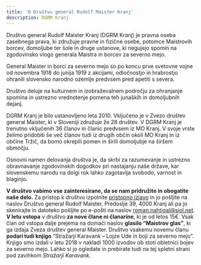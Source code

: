 ```yaml
---
title: 'O Društvu general Rudolf Maister Kranj'
description: DGRM Kranj
---
```


Društvo general Rudolf Maister Kranj (DGRM Kranj) je pravna oseba zasebnega prava, ki združuje pravne in fizične osebe, potomce Maistrovih borcev, domoljube ter šole in druge ustanove, ki negujejo spomin na zgodovinsko vlogo  generala Maistra in borcev za severno mejo. 

General Maister in borci  za severno mejo so po koncu prve svetovne vojne od novembra 1918 do junija 1919 z akcijami, odločnostjo in hrabrostjo ohranili slovensko narodno ozemlje predvsem pred apetiti s severa.

Društvo deluje na kulturnem in izobraževalnem področju za ohranjanje  spomina in ustrezno vrednotenje pomena  teh junaških in domoljubnih dejanj.

DGRM Kranj je bilo ustanovljeno leta 2010. Vključeno je v Zvezo društev general Maister, ki v Sloveniji  združuje že 28 društev. V DGRM Kranj je trenutno vključenih 36 članov in članic predvsem iz MO Kranj. V svoje vrste želimo pridobiti še več članov tudi iz drugih občin okoli MO Kranj in iz občine Tržič, da bomo okrepili pomen in širili domoljubje na širšem območju. 

Osnovni namen delovanja društva je, da skrbi za razumevanje in ustrezno obravnavanje zgodovinskih dogodkov pri nastajanju naše države, kar slovenskemu narodu na dolgi rok lahko zagotavlja svobodo, varnost in blaginjo.

**V društvo vabimo vse zainteresirane, da se nam pridružite in obogatite naše delo.** Za pristop k društvu izpolnite [pristopno izjavo](/drugi-dokumenti-drustva/Pristopna_izjava_v_DGRM_Kranj_dop_mar_2024.pdf) in jo pošljite na naslov Društvo general Rudolf Maister, Predoslje 39, 4000 Kranj ali pa jo skenirajte in datoteko pošljite po e-pošti na naslov roman.nahtigal@siol.net. **V letu vstopa** v društvo **za nove člane ni članarine**, ki je od letos 15€. Vsak član od vstopa dalje prejema na domači naslov **glasilo “Maistrov glas”**, ki ga izdaja Zveza društev general Maister. Društvo vsakemu novemu članu **podari tudi knjigo** “Stražarji Karavank – Lojze Ude in boji za severno mejo”. Knjigo smo izdali v letu 2018 v nakladi 1000 izvodov ob stoti obletnici bojev za severno mejo. Lahko si jo ogledate in prebirate tudi na tej spletni strani pod zavihkom *Stražarji Karavank*.